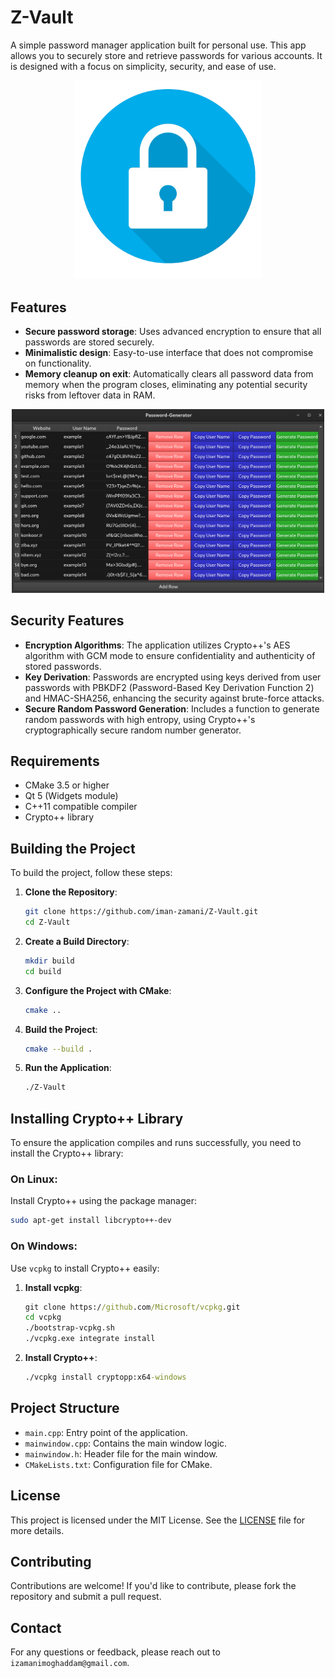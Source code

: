 # Z-Vault

A simple password manager application built for personal use. This app allows you to securely store and retrieve passwords for various accounts. It is designed with a focus on simplicity, security, and ease of use.

<div align="center">
    <img src="icon.png" alt="app icon" width="300"/>
</div>


## Features

- **Secure password storage**: Uses advanced encryption to ensure that all passwords are stored securely.
- **Minimalistic design**: Easy-to-use interface that does not compromise on functionality.
- **Memory cleanup on exit**: Automatically clears all password data from memory when the program closes, eliminating any potential security risks from leftover data in RAM.

<div align="center">
    <img src="image.png" alt="app icon" width="500"/>
</div>


## Security Features

- **Encryption Algorithms**: The application utilizes Crypto++'s AES algorithm with GCM mode to ensure confidentiality and authenticity of stored passwords.
- **Key Derivation**: Passwords are encrypted using keys derived from user passwords with PBKDF2 (Password-Based Key Derivation Function 2) and HMAC-SHA256, enhancing the security against brute-force attacks.
- **Secure Random Password Generation**: Includes a function to generate random passwords with high entropy, using Crypto++'s cryptographically secure random number generator.

## Requirements

- CMake 3.5 or higher
- Qt 5 (Widgets module)
- C++11 compatible compiler
- Crypto++ library

## Building the Project

To build the project, follow these steps:

1. **Clone the Repository**:
   ```bash
   git clone https://github.com/iman-zamani/Z-Vault.git
   cd Z-Vault
   ```

2. **Create a Build Directory**:
   ```bash
   mkdir build
   cd build
   ```

3. **Configure the Project with CMake**:
   ```bash
   cmake ..
   ```

4. **Build the Project**:
   ```bash
   cmake --build .
   ```

5. **Run the Application**:
   ```bash
   ./Z-Vault
   ```

## Installing Crypto++ Library

To ensure the application compiles and runs successfully, you need to install the Crypto++ library:

### On Linux:

Install Crypto++ using the package manager:

```bash
sudo apt-get install libcrypto++-dev
```

### On Windows:

Use `vcpkg` to install Crypto++ easily:

1. **Install vcpkg**:
   ```cmd
   git clone https://github.com/Microsoft/vcpkg.git
   cd vcpkg
   ./bootstrap-vcpkg.sh
   ./vcpkg.exe integrate install
   ```

2. **Install Crypto++**:
   ```cmd
   ./vcpkg install cryptopp:x64-windows
   ```

## Project Structure

- `main.cpp`: Entry point of the application.
- `mainwindow.cpp`: Contains the main window logic.
- `mainwindow.h`: Header file for the main window.
- `CMakeLists.txt`: Configuration file for CMake.

## License

This project is licensed under the MIT License. See the [LICENSE](LICENSE) file for more details.

## Contributing

Contributions are welcome! If you'd like to contribute, please fork the repository and submit a pull request.

## Contact

For any questions or feedback, please reach out to `izamanimoghaddam@gmail.com`.
